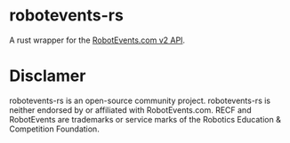# robotevents-rs

A rust wrapper for the [RobotEvents.com v2 API](https://www.robotevents.com/api/v2).

# Disclamer
robotevents-rs is an open-source community project. robotevents-rs is neither endorsed by or affiliated with RobotEvents.com. RECF and RobotEvents are trademarks or service marks of the Robotics Education & Competition Foundation.
